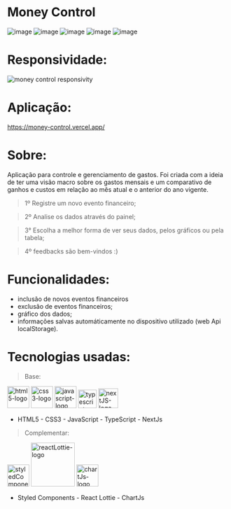 # Money Control

![image](https://user-images.githubusercontent.com/84210050/132926524-a16f1aee-0094-442f-9fa2-32e31bfe367c.png)
![image](https://user-images.githubusercontent.com/84210050/132926553-bb69ee56-41ef-4702-b14b-18c2c04e9405.png)
![image](https://user-images.githubusercontent.com/84210050/132926585-ae653d67-9ace-4765-8c00-4a72deae62ec.png)
![image](https://user-images.githubusercontent.com/84210050/132926615-fd24f6f3-acff-4f4f-94ee-c6ee37b23791.png)
![image](https://user-images.githubusercontent.com/84210050/132926628-6a0f568d-3de4-4b6e-bab8-9a450a934d6f.png)

# Responsividade:

![money control responsivity](https://user-images.githubusercontent.com/84210050/132927004-95a182ac-a905-48ea-916d-fbd9abc428f0.gif)

# Aplicação:

https://money-control.vercel.app/

# Sobre:

Aplicação para controle e gerenciamento de gastos. Foi criada com a ideia de ter uma visão macro sobre os gastos mensais e um comparativo de ganhos e custos em relação ao mês atual e o anterior do ano vigente.

> 1º Registre um novo evento financeiro;

> 2º Analise os dados através do painel;

> 3° Escolha a melhor forma de ver seus dados, pelos gráficos ou pela tabela;

> 4º feedbacks são bem-vindos :)


# Funcionalidades:

- inclusão de novos eventos financeiros
- exclusão de eventos financeiros;
- gráfico dos dados;
- informações salvas automáticamente no dispositivo utilizado (web Api localStorage).

# Tecnologias usadas:

> Base:


 <img  width='50px'  src='https://user-images.githubusercontent.com/84210050/132043336-d48a162f-c7f0-42a2-825d-96d0d3cf1998.png' alt='html5-logo' /> <img  width='50px'  src='https://user-images.githubusercontent.com/84210050/132043720-b43a7f9f-a5d3-4f31-99d8-28405783bd6b.png' alt='css3-logo' /> <img  width='50px'  src='https://user-images.githubusercontent.com/84210050/132044177-7af14c69-0ade-4d2b-83dc-922a408962a5.png' alt='javascript-logo' /> <img  width='42px'  src='https://upload.vectorlogo.zone/logos/typescriptlang/images/d166fafc-3264-4f1d-80f1-4c55b4aa6473.svg' alt='typescript-logo' />  <img  width='45px' src='https://user-images.githubusercontent.com/84210050/132927865-0c103b64-7bd3-4e26-ac5e-536d5989d4a4.png' alt='nextJS-logo'/>


- HTML5 - CSS3 - JavaScript - TypeScript - NextJs 


> Complementar:

 <img  width='50px'  src='https://cdn.worldvectorlogo.com/logos/styled-components-1.svg' alt='styledComponents-logo'/>   <img  width='100px' src='https://user-images.githubusercontent.com/84210050/132045800-c876540d-b0ce-495f-9898-7bf26963b111.png' alt='reactLottie-logo'/>  <img  width='50px' src='https://user-images.githubusercontent.com/84210050/132928210-13112f18-1bf1-426b-8043-d971069a02ef.png' alt='chartJs-logo'/> 
 
 
- Styled Components - React Lottie - ChartJs






